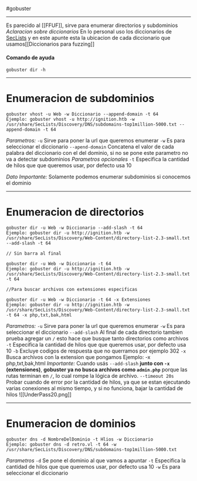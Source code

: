 #gobuster

--------

Es parecido al [[FFUF]], sirve para enumerar directorios y subdominios
*Aclaracion sobre diccionarios*
En lo personal uso los diccionarios de [SecLists](https://github.com/danielmiessler/SecLists) y en este apunte esta la ubicacion de cada diccionario que usamos[[Diccionarios para fuzzing]]

#### Comando de ayuda
```shell
gobuster dir -h
```

-------
# Enumeracion de subdominios

```shell
gobuster vhost -u Web -w Diccionario --append-domain -t 64
Ejemplo: gobuster vhost -u http://ignition.htb -w /usr/share/SecLists/Discovery/DNS/subdomains-top1million-5000.txt --append-domain -t 64
```

*Parametros:*
`-u` Sirve para poner la url que queremos enumerar
`-w` Es para seleccionar el diccionario
`--apend-domain` Concatena el valor de cada palabra del diccionario con el del dominio, si no se pone este parametro no va a detectar subdominios
*Parametros opcionales*
`-t` Especifica la cantidad de hilos que que queremos usar, por defecto usa 10

*Dato Importante:*
Solamente podemos enumerar subdominios si conocemos el dominio

-------
# Enumeracion de directorios

```shell
gobuster dir -u Web -w Diccionario --add-slash -t 64
Ejemplo: gobuster dir -u http://ignition.htb -w /usr/share/SecLists/Discovery/Web-Content/directory-list-2.3-small.txt --add-slash -t 64

// Sin barra al final

gobuster dir -u Web -w Diccionario -t 64
Ejemplo: gobuster dir -u http://ignition.htb -w /usr/share/SecLists/Discovery/Web-Content/directory-list-2.3-small.txt -t 64

//Para buscar archivos con extensiones especificas

gobuster dir -u Web -w Diccionario -t 64 -x Extensiones
Ejemplo: gobuster dir -u http://ignition.htb -w /usr/share/SecLists/Discovery/Web-Content/directory-list-2.3-small.txt -t 64 -x php,txt,bak,html
```


*Parametros:*
`-u` Sirve para poner la url que queremos enumerar
`-w` Es para seleccionar el diccionario
`--add-slash` Al final de cada directorio tambien prueba agregar un `/` esto hace que busque tanto directorios como archivos
`-t` Especifica la cantidad de hilos que que queremos usar, por defecto usa 10
`-b` Excluye codigos de respuesta que no querramos por ejemplo 302
`-x` Busca archivos con la extension que pongamos              Ejemplo: -x php,txt,bak,html 
	*Importante:* Cuando usás `--add-slash` **junto con `-x` (extensiones)**, **gobuster ya no busca archivos como `admin.php`** porque las rutas terminan en `/`, lo cual rompe la lógica de archivo.
`--timeout 20s` Probar cuando de error por la cantidad de hilos, ya que se estan ejecutando varias conexiones al mismo tiempo, y si no funciona, bajar la cantidad de hilos
	![[UnderPass20.png]]

-------
# Enumeracion de dominios

```shell
gobuster dns -d NombreDelDominio -t Hlios -w Diccionario
Ejemplo: gobuster dns -d retro.vl -t 64 -w /usr/share/SecLists/Discovery/DNS/subdomains-top1million-5000.txt
```

*Parametros*
	`-d` Se pone el dominio al que vamos a apuntar
	`-t` Especifica la cantidad de hilos que que queremos usar, por defecto usa 10
	`-w` Es para seleccionar el diccionario